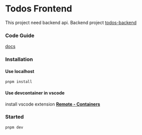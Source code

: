 # Todos Frontend

This project need backend api. Backend project [todos-backend](https://github.com/ckpen09818/todos-backend)

### Code Guide

[docs](https://github.com/ckpen09818/todos-frontend/blob/master/docs/CodeGuide.md)

### Installation

#### Use localhost

```
pnpm install
```

#### Use devcontainer in vscode

install vscode extension [**Remote - Containers**](https://marketplace.visualstudio.com/items?itemName=ms-vscode-remote.remote-containers)

### Started

```
pnpm dev
```

